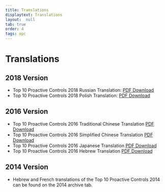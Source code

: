 ```yaml
---
title: Translations
displaytext: Translations
layout:  null
tab: true
order: 4
tags: opc
---
```


# Translations

## 2018 Version

  - Top 10 Proactive Controls 2018 Russian Translation: [PDF     Download](Media:Owasp-top-10-proactive-controls-2018-russian.pdf )
  - Top 10 Proactive Controls 2018 Polish Translation: [PDF    Download](Media:OWASP_TOP_10_Proactive_Controls_2018_V3_PL.pdf )

## 2016 Version

  - Top 10 Proactive Controls 2016 Traditional Chinese Translation [PDF     Download](Media:OWASPTop10ProactiveControls2016-Chinese.pdf )
  - Top 10 Proactive Controls 2016 Simplified Chinese Translation [PDF    Download](Media:OWASPTop10ProactiveControls2016-SimplifiedChinese.pdf )
  - Top 10 Proactive Controls 2016 Japanese Translation [PDF    Download](Media:OWASPTop10ProactiveControls2016-Japanese.pdf )
  - Top 10 Proactive Controls 2016 Hebrew Translation [PDF    Download](Media:OWASP_Proactive_Controls_2-Hebrew.pdf )

## 2014 Version

  - Hebrew and French translations of the Top 10 Proactive Controls 2014
    can be found on the 2014 archive tab.
